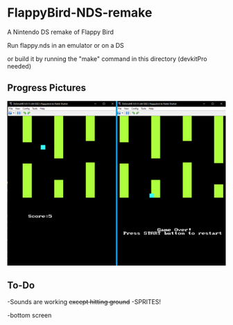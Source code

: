 # FlappyBird-NDS-remake


A Nintendo DS remake of Flappy Bird

Run flappy.nds in an emulator or on a DS

or build it by running the "make" command in this directory (devkitPro needed)

## Progress Pictures

![flappy ds](https://github.com/rakib-shahid/FlappyBird-NDS-remake/blob/main/pics/flappy%20bird%20ds.png)

## To-Do

-Sounds are working ~~except hitting ground~~
-SPRITES! 

-bottom screen
